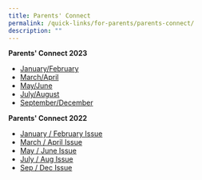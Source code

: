 ```yaml
---
title: Parents' Connect
permalink: /quick-links/for-parents/parents-connect/
description: ""
---
```

**Parents' Connect 2023** <br>
* [January/February](/files/Parents%20Connect%20Jan-Feb%202023_final_cleared.pdf)
* [March/April](/files/Parents%20Connect%20Mar-Apr%202023.pdf)
* [May/June](/files/parents%20connect%20may-jun%202023_(cleared).pdf)
* [July/August](/files/parents%20connect%20jul-aug%20(2023).pdf)
* [September/December](/files/parents%20connect%20sep-dec%202023.pdf)



**Parents' Connect 2022** <br>
* [January / February Issue](/files/ParentsConnectJan-Feb2022_cleared.pdf)<br>
* [March / April Issue](/files/Parents%20Connect%20Mar-Apr%202022%20cleared.pdf)<br>
* [May / June Issue](/files/Parents%20Connect%20May-Jun%202022_cleared.pdf)<br>
* [July / Aug Issue](/files/Parents%20Connect%20Jul-Aug%202022%20cleared.pdf) <br>
* [Sep / Dec Issue](/files/Parents%20Connect%20Sep-Dec%202022%20cleared.pdf)<br>
